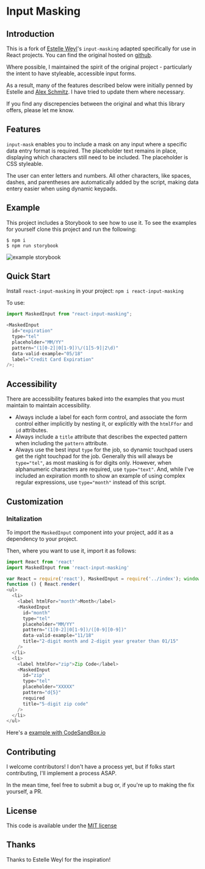 # Input Masking

## Introduction

This is a fork of [Estelle Weyl](http://twitter.com/estellevw)'s `input-masking` adapted specifically for use in React projects. You can find the original hosted on [github](https://github.com/estelle/input-masking/).

Where possible, I maintained the spirit of the original project - particularly the intent to have styleable, accessible input forms.

As a result, many of the features described below were initially penned by Estelle and [Alex Schmitz](http://twitter.com/alexrschmitz). I have tried to update them where necessary.

If you find any discrepencies between the original and what this library offers, please let me know.

## Features

`input-mask` enables you to include a mask on any input where a specific data entry format is required. The placeholder text remains in place, displaying which characters still need to be included. The placeholder is CSS styleable.

The user can enter letters and numbers. All other characters, like spaces, dashes, and parentheses are automatically added by the script, making data entery easier when using dynamic keypads.

## Example

This project includes a Storybook to see how to use it. To see the examples for yourself clone this project and run the following:

```shell
$ npm i
$ npm run storybook
```

![example storybook](https://media.giphy.com/media/UTHHdUjsphfW1ClfNY/giphy.gif)

## Quick Start

Install `react-input-masking` in your project:
`npm i react-input-masking`

To use:

```javascript
import MaskedInput from "react-input-masking";

<MaskedInput
  id="expiration"
  type="tel"
  placeholder="MM/YY"
  pattern="(1[0-2]|0[1-9])\/(1[5-9]|2\d)"
  data-valid-example="05/18"
  label="Credit Card Expiration"
/>;
```

## Accessibility

There are accessibility features baked into the examples that you must maintain to maintain accessibility.

- Always include a label for each form control, and associate the form control either implicitly by nesting it, or explicitly with the `htmlFfor` and `id` attributes.
- Always include a `title` attribute that describes the expected pattern when including the `pattern` attribute.
- Always use the best input `type` for the job, so dynamic touchpad users get the right touchpad for the job. Generally this will always be `type="tel"`, as most masking is for digits only. However, when alphanumeric characters are required, use `type="text"`. And, while I've included an expiration month to show an example of using complex regular expressions, use `type="month"` instead of this script.

## Customization

### Initalization

To import the `MaskedInput` component into your project, add it as a dependency to your project.

Then, where you want to use it, import it as follows:

```javascript
import React from 'react'
import MaskedInput from 'react-input-masking'

var React = require('react'), MaskedInput = require('../index'); window.onload =
function () { React.render(
<ul>
  <li>
    <label htmlFor="month">Month</label>
    <MaskedInput
      id="month"
      type="tel"
      placeholder="MM/YY"
      pattern="(1[0-2]|0[1-9])/([0-9][0-9])"
      data-valid-example="11/18"
      title="2-digit month and 2-digit year greater than 01/15"
    />
  </li>
  <li>
    <label htmlFor="zip">Zip Code</label>
    <MaskedInput
      id="zip"
      type="tel"
      placeholder="XXXXX"
      pattern="d{5}"
      required
      title="5-digit zip code"
    />
  </li>
</ul>
```

Here's a [example with CodeSandBox.io](https://codesandbox.io/s/react-input-masking-demo-q1hek)

## Contributing

I welcome contributors! I don't have a process yet, but if folks start contributing, I'll implement a process ASAP.

In the mean time, feel free to submit a bug or, if you're up to making the fix yourself, a PR.

## License

This code is available under the [MIT license](LICENSE)

## Thanks

Thanks to Estelle Weyl for the inspiration!
